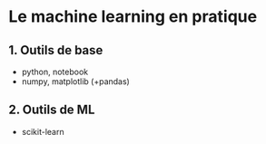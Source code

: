 # Le machine learning en pratique

## 1. Outils de base

* python, notebook
* numpy, matplotlib (+pandas)

## 2. Outils de ML

* scikit-learn